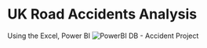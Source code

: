 # UK Road Accidents Analysis
Using the Excel, Power BI
![PowerBI DB - Accident Project](https://github.com/akshaysangave/UK-Road-Accidents-Analysis/assets/156088551/a20e3ddd-1be9-4989-bd56-e4c93d47a37f)
